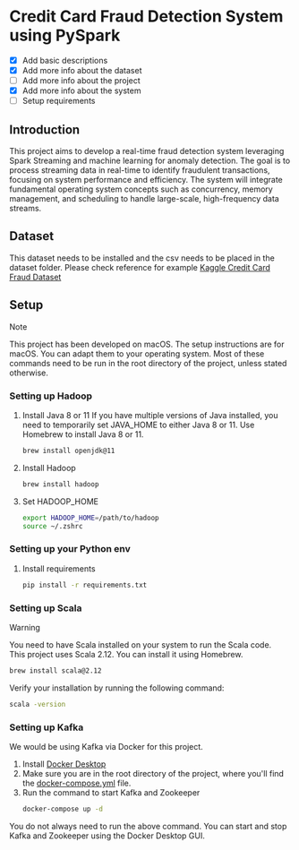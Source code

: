 # Credit Card Fraud Detection System using PySpark

- [x] Add basic descriptions
- [x] Add more info about the dataset
- [ ] Add more info about the project
- [x] Add more info about the system
- [ ] Setup requirements

## Introduction
This project aims to develop a real-time fraud detection system leveraging Spark Streaming and machine learning for anomaly detection. The goal is to process streaming data in real-time to identify fraudulent transactions, focusing on system performance and efficiency. The system will integrate fundamental operating system concepts such as concurrency, memory management, and scheduling to handle large-scale, high-frequency data streams.

## Dataset
This dataset needs to be installed and the csv needs to be placed in the dataset folder. Please check reference for example
[Kaggle Credit Card Fraud Dataset](https://www.kaggle.com/datasets/mlg-ulb/creditcardfraud/data)

## Setup

> [!NOTE]  
> This project has been developed on macOS. The setup instructions are for macOS. You can adapt them to your operating system.
> Most of these commands need to be run in the root directory of the project, unless stated otherwise.

### Setting up Hadoop

1. Install Java 8 or 11
   If you have multiple versions of Java installed, you need to temporarily set JAVA_HOME to either Java 8 or 11.
   Use Homebrew to install Java 8 or 11.
   ```bash
   brew install openjdk@11
   ```
2. Install Hadoop
   ```bash
   brew install hadoop
   ```
3. Set HADOOP_HOME
    ```bash
    export HADOOP_HOME=/path/to/hadoop
   source ~/.zshrc
    ```

### Setting up your Python env
1. Install requirements
    ```bash
    pip install -r requirements.txt
    ```

### Setting up Scala
> [!WARNING]
> You need to have Scala installed on your system to run the Scala code.  
> This project uses Scala 2.12. You can install it using Homebrew.
 ```bash
 brew install scala@2.12
 ```

Verify your installation by running the following command:
```bash 
scala -version
```

### Setting up Kafka
We would be using Kafka via Docker for this project.
1. Install [Docker Desktop](https://www.docker.com/products/docker-desktop)
2. Make sure you are in the root directory of the project, where you'll find the [docker-compose.yml](docker-compose.yml) file.
3. Run the command to start Kafka and Zookeeper
    ```bash
    docker-compose up -d
    ```
You do not always need to run the above command. You can start and stop Kafka and Zookeeper using the Docker Desktop GUI.